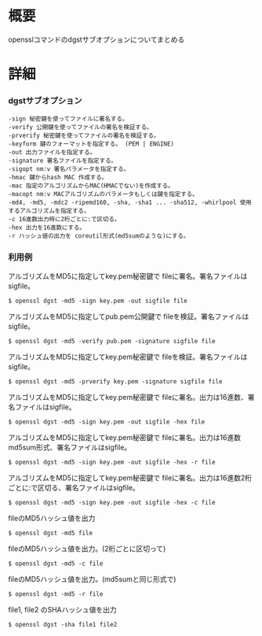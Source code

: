 # 概要
opensslコマンドのdgstサブオプションについてまとめる

# 詳細

### dgstサブオプション
```
-sign 秘密鍵を使ってファイルに署名する。
-verify 公開鍵を使ってファイルの署名を検証する。
-prverify 秘密鍵を使ってファイルの署名を検証する。
-keyform 鍵のフォーマットを指定する。 (PEM | ENGINE)
-out 出力ファイルを指定する。
-signature 署名ファイルを指定する。
-sigopt nm:v 署名パラメータを指定する。
-hmac 鍵からhash MAC 作成する。
-mac 指定のアルゴリズムからMAC(HMACでない)を作成する。
-macopt nm:v MACアルゴリズムのパラメータもしくは鍵を指定する。
-md4, -md5, -mdc2 -ripemd160, -sha, -sha1 ... -sha512, -whirlpool 使用するアルゴリズムを指定する。
-c 16進数出力時に2桁ごとに:で区切る。
-hex 出力を16進数にする。
-r ハッシュ値の出力を coreutil形式(md5sumのような)にする。
```

### 利用例
アルゴリズムをMD5に指定してkey.pem秘密鍵で fileに署名。署名ファイルはsigfile。
```
$ openssl dgst -md5 -sign key.pem -out sigfile file
```

アルゴリズムをMD5に指定してpub.pem公開鍵で fileを検証。署名ファイルはsigfile。
```
$ openssl dgst -md5 -verify pub.pem -signature sigfile file
```

アルゴリズムをMD5に指定してkey.pem秘密鍵で fileを検証。署名ファイルはsigfile。
```
$ openssl dgst -md5 -prverify key.pem -signature sigfile file
```

アルゴリズムをMD5に指定してkey.pem秘密鍵で fileに署名。出力は16進数、署名ファイルはsigfile。
```
$ openssl dgst -md5 -sign key.pem -out sigfile -hex file
```

アルゴリズムをMD5に指定してkey.pem秘密鍵で fileに署名。出力は16進数md5sum形式、署名ファイルはsigfile。
```
$ openssl dgst -md5 -sign key.pem -out sigfile -hex -r file
```

アルゴリズムをMD5に指定してkey.pem秘密鍵で fileに署名。出力は16進数2桁ごとに:で区切る、署名ファイルはsigfile。
```
$ openssl dgst -md5 -sign key.pem -out sigfile -hex -c file
```

fileのMD5ハッシュ値を出力
```
$ openssl dgst -md5 file
```

fileのMD5ハッシュ値を出力。(2桁ごとに区切って)
```
$ openssl dgst -md5 -c file
```

fileのMD5ハッシュ値を出力。(md5sumと同じ形式で)
```
$ openssl dgst -md5 -r file
```

file1, file2 のSHAハッシュ値を出力
```
$ openssl dgst -sha file1 file2
```
